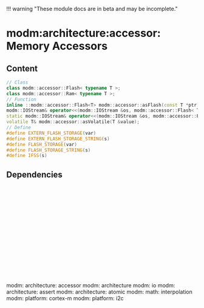!!! warning "These module docs are in beta and may be incomplete."

# modm:architecture:accessor: Memory Accessors



## Content

```cpp
// Class
class modm::accessor::Flash< typename T >;
class modm::accessor::Ram< typename T >;
// Function
inline ::modm::accessor::Flash<T> modm::accessor::asFlash(const T *ptr);
modm::IOStream& operator<<(modm::IOStream &os, modm::accessor::Flash< T > ptr);
static modm::IOStream& operator<<(modm::IOStream &os, modm::accessor::Flash< char > ptr);
volatile T& modm::accessor::asVolatile(T &value);
// Define
#define EXTERN_FLASH_STORAGE(var)
#define EXTERN_FLASH_STORAGE_STRING(s)
#define FLASH_STORAGE(var)
#define FLASH_STORAGE_STRING(s)
#define IFSS(s)
```
## Dependencies

<?xml version="1.0" encoding="UTF-8" standalone="no"?>
<!DOCTYPE svg PUBLIC "-//W3C//DTD SVG 1.1//EN"
 "http://www.w3.org/Graphics/SVG/1.1/DTD/svg11.dtd">
<!-- Generated by graphviz version 2.40.1 (20161225.0304)
 -->
<!-- Title: modm:architecture:accessor Pages: 1 -->
<svg width="470pt" height="224pt"
 viewBox="0.00 0.00 470.00 224.00" xmlns="http://www.w3.org/2000/svg" xmlns:xlink="http://www.w3.org/1999/xlink">
<g id="graph0" class="graph" transform="scale(1 1) rotate(0) translate(4 220)">
<title>modm:architecture:accessor</title>
<polygon fill="#ffffff" stroke="transparent" points="-4,4 -4,-220 466,-220 466,4 -4,4"/>
<!-- modm_architecture_accessor -->
<g id="node1" class="node">
<title>modm_architecture_accessor</title>
<polygon fill="#d3d3d3" stroke="#000000" stroke-width="2" points="289,-142 205,-142 205,-89 289,-89 289,-142"/>
<text text-anchor="middle" x="247" y="-126.8" font-family="Times,serif" font-size="14.00" fill="#000000">modm:</text>
<text text-anchor="middle" x="247" y="-111.8" font-family="Times,serif" font-size="14.00" fill="#000000">architecture:</text>
<text text-anchor="middle" x="247" y="-96.8" font-family="Times,serif" font-size="14.00" fill="#000000">accessor</text>
</g>
<!-- modm_architecture -->
<g id="node2" class="node">
<title>modm_architecture</title>
<g id="a_node2"><a xlink:href="../modm-architecture" xlink:title="modm:&#10;architecture">
<polygon fill="#d3d3d3" stroke="#000000" points="201,-216 121,-216 121,-178 201,-178 201,-216"/>
<text text-anchor="middle" x="161" y="-200.8" font-family="Times,serif" font-size="14.00" fill="#000000">modm:</text>
<text text-anchor="middle" x="161" y="-185.8" font-family="Times,serif" font-size="14.00" fill="#000000">architecture</text>
</a>
</g>
</g>
<!-- modm_architecture_accessor&#45;&gt;modm_architecture -->
<g id="edge1" class="edge">
<title>modm_architecture_accessor&#45;&gt;modm_architecture</title>
<path fill="none" stroke="#000000" d="M218.8404,-142.1861C209.177,-151.3439 198.3738,-161.5818 188.7437,-170.708"/>
<polygon fill="#000000" stroke="#000000" points="186.167,-168.3278 181.3161,-177.7469 190.9821,-173.4087 186.167,-168.3278"/>
</g>
<!-- modm_io -->
<g id="node3" class="node">
<title>modm_io</title>
<g id="a_node3"><a xlink:href="../modm-io" xlink:title="modm:&#10;io">
<polygon fill="#d3d3d3" stroke="#000000" points="275,-216 219,-216 219,-178 275,-178 275,-216"/>
<text text-anchor="middle" x="247" y="-200.8" font-family="Times,serif" font-size="14.00" fill="#000000">modm:</text>
<text text-anchor="middle" x="247" y="-185.8" font-family="Times,serif" font-size="14.00" fill="#000000">io</text>
</a>
</g>
</g>
<!-- modm_architecture_accessor&#45;&gt;modm_io -->
<g id="edge2" class="edge">
<title>modm_architecture_accessor&#45;&gt;modm_io</title>
<path fill="none" stroke="#000000" d="M240.6208,-142.1861C240.1738,-150.3465 240.131,-159.3646 240.4922,-167.6895"/>
<polygon fill="#000000" stroke="#000000" points="237.0053,-168.0032 241.1658,-177.7469 243.9896,-167.5353 237.0053,-168.0032"/>
</g>
<!-- modm_io&#45;&gt;modm_architecture_accessor -->
<g id="edge5" class="edge">
<title>modm_io&#45;&gt;modm_architecture_accessor</title>
<path fill="none" stroke="#000000" d="M252.8342,-177.7469C253.5522,-170.1179 253.848,-161.0805 253.7216,-152.291"/>
<polygon fill="#000000" stroke="#000000" points="257.2159,-152.0619 253.3792,-142.1861 250.22,-152.299 257.2159,-152.0619"/>
</g>
<!-- modm_architecture_assert -->
<g id="node4" class="node">
<title>modm_architecture_assert</title>
<g id="a_node4"><a xlink:href="../modm-architecture-assert" xlink:title="modm:&#10;architecture:&#10;assert">
<polygon fill="#d3d3d3" stroke="#000000" points="84,-53 0,-53 0,0 84,0 84,-53"/>
<text text-anchor="middle" x="42" y="-37.8" font-family="Times,serif" font-size="14.00" fill="#000000">modm:</text>
<text text-anchor="middle" x="42" y="-22.8" font-family="Times,serif" font-size="14.00" fill="#000000">architecture:</text>
<text text-anchor="middle" x="42" y="-7.8" font-family="Times,serif" font-size="14.00" fill="#000000">assert</text>
</a>
</g>
</g>
<!-- modm_architecture_assert&#45;&gt;modm_architecture_accessor -->
<g id="edge3" class="edge">
<title>modm_architecture_assert&#45;&gt;modm_architecture_accessor</title>
<path fill="none" stroke="#000000" d="M84.1496,-48.7882C87.1296,-50.2445 90.1008,-51.6621 93,-53 126.5692,-68.492 165.1143,-84.1334 195.2445,-95.8936"/>
<polygon fill="#000000" stroke="#000000" points="194.1256,-99.2136 204.7144,-99.5703 196.6592,-92.6882 194.1256,-99.2136"/>
</g>
<!-- modm_architecture_atomic -->
<g id="node5" class="node">
<title>modm_architecture_atomic</title>
<g id="a_node5"><a xlink:href="../modm-architecture-atomic" xlink:title="modm:&#10;architecture:&#10;atomic">
<polygon fill="#d3d3d3" stroke="#000000" points="186,-53 102,-53 102,0 186,0 186,-53"/>
<text text-anchor="middle" x="144" y="-37.8" font-family="Times,serif" font-size="14.00" fill="#000000">modm:</text>
<text text-anchor="middle" x="144" y="-22.8" font-family="Times,serif" font-size="14.00" fill="#000000">architecture:</text>
<text text-anchor="middle" x="144" y="-7.8" font-family="Times,serif" font-size="14.00" fill="#000000">atomic</text>
</a>
</g>
</g>
<!-- modm_architecture_atomic&#45;&gt;modm_architecture_accessor -->
<g id="edge4" class="edge">
<title>modm_architecture_atomic&#45;&gt;modm_architecture_accessor</title>
<path fill="none" stroke="#000000" d="M174.9034,-53.2029C185.3936,-62.2673 197.2489,-72.5112 208.2712,-82.0353"/>
<polygon fill="#000000" stroke="#000000" points="206.2635,-84.9261 216.1184,-88.8159 210.8402,-79.6295 206.2635,-84.9261"/>
</g>
<!-- modm_math_interpolation -->
<g id="node6" class="node">
<title>modm_math_interpolation</title>
<g id="a_node6"><a xlink:href="../modm-math-interpolation" xlink:title="modm:&#10;math:&#10;interpolation">
<polygon fill="#d3d3d3" stroke="#000000" points="290,-53 204,-53 204,0 290,0 290,-53"/>
<text text-anchor="middle" x="247" y="-37.8" font-family="Times,serif" font-size="14.00" fill="#000000">modm:</text>
<text text-anchor="middle" x="247" y="-22.8" font-family="Times,serif" font-size="14.00" fill="#000000">math:</text>
<text text-anchor="middle" x="247" y="-7.8" font-family="Times,serif" font-size="14.00" fill="#000000">interpolation</text>
</a>
</g>
</g>
<!-- modm_math_interpolation&#45;&gt;modm_architecture_accessor -->
<g id="edge6" class="edge">
<title>modm_math_interpolation&#45;&gt;modm_architecture_accessor</title>
<path fill="none" stroke="#000000" d="M247,-53.2029C247,-61.2113 247,-70.1403 247,-78.6802"/>
<polygon fill="#000000" stroke="#000000" points="243.5001,-78.8159 247,-88.8159 250.5001,-78.8159 243.5001,-78.8159"/>
</g>
<!-- modm_platform_cortex_m -->
<g id="node7" class="node">
<title>modm_platform_cortex_m</title>
<g id="a_node7"><a xlink:href="../modm-platform-cortex-m" xlink:title="modm:&#10;platform:&#10;cortex&#45;m">
<polygon fill="#d3d3d3" stroke="#000000" points="376,-53 308,-53 308,0 376,0 376,-53"/>
<text text-anchor="middle" x="342" y="-37.8" font-family="Times,serif" font-size="14.00" fill="#000000">modm:</text>
<text text-anchor="middle" x="342" y="-22.8" font-family="Times,serif" font-size="14.00" fill="#000000">platform:</text>
<text text-anchor="middle" x="342" y="-7.8" font-family="Times,serif" font-size="14.00" fill="#000000">cortex&#45;m</text>
</a>
</g>
</g>
<!-- modm_platform_cortex_m&#45;&gt;modm_architecture_accessor -->
<g id="edge7" class="edge">
<title>modm_platform_cortex_m&#45;&gt;modm_architecture_accessor</title>
<path fill="none" stroke="#000000" d="M313.4969,-53.2029C303.9153,-62.1793 293.0991,-72.3124 283.0171,-81.7577"/>
<polygon fill="#000000" stroke="#000000" points="280.3879,-79.4248 275.483,-88.8159 285.1737,-84.5333 280.3879,-79.4248"/>
</g>
<!-- modm_platform_i2c -->
<g id="node8" class="node">
<title>modm_platform_i2c</title>
<g id="a_node8"><a xlink:href="../modm-platform-i2c" xlink:title="modm:&#10;platform:&#10;i2c">
<polygon fill="#d3d3d3" stroke="#000000" points="462,-53 394,-53 394,0 462,0 462,-53"/>
<text text-anchor="middle" x="428" y="-37.8" font-family="Times,serif" font-size="14.00" fill="#000000">modm:</text>
<text text-anchor="middle" x="428" y="-22.8" font-family="Times,serif" font-size="14.00" fill="#000000">platform:</text>
<text text-anchor="middle" x="428" y="-7.8" font-family="Times,serif" font-size="14.00" fill="#000000">i2c</text>
</a>
</g>
</g>
<!-- modm_platform_i2c&#45;&gt;modm_architecture_accessor -->
<g id="edge8" class="edge">
<title>modm_platform_i2c&#45;&gt;modm_architecture_accessor</title>
<path fill="none" stroke="#000000" d="M393.9615,-48.0178C390.9581,-49.7513 387.9421,-51.4353 385,-53 356.9767,-67.9035 324.7073,-82.6448 298.4225,-94.0648"/>
<polygon fill="#000000" stroke="#000000" points="296.8248,-90.9422 289.0283,-98.1161 299.5969,-97.3699 296.8248,-90.9422"/>
</g>
</g>
</svg>

